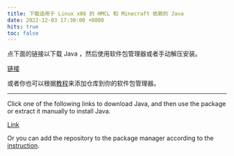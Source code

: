 ```yaml
---
title: 下载适用于 Linux x86 的 HMCL 和 Minecraft 依赖的 Java
date: 2022-12-03 17:30:00 +0800
hits: true
toc: false
---
```


点下面的链接以下载 Java ，然后使用软件包管理器或者手动解压安装。

[链接](https://bell-sw.com/pages/downloads/?version=java-21&os=linux&package=jre&bitness=32&architecture=x86#:~:text=All%20versions)

或者你也可以根据[教程](https://docs.bell-sw.com/liberica-jdk/latest/general/install-guide/#linux)来添加仓库到你的软件包管理器。

---

Click one of the following links to download Java, and then use the package or extract it manually to install Java.

[Link](https://bell-sw.com/pages/downloads/?version=java-21&os=linux&package=jre&bitness=32&architecture=x86#:~:text=All%20versions)

Or you can add the repository to the package manager according to the [instruction](https://docs.bell-sw.com/liberica-jdk/latest/general/install-guide/#linux).